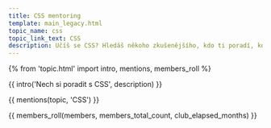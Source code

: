 ```yaml
---
title: CSS mentoring
template: main_legacy.html
topic_name: css
topic_link_text: CSS
description: Učíš se CSS? Hledáš někoho zkušenějšího, kdo ti poradí, když se zasekneš? Kdo ti ukáže správné postupy a nasměruje tě na kvalitní návody nebo kurzy?
---
```

{% from 'topic.html' import intro, mentions, members_roll %}

{{ intro('Nech si poradit s CSS', description) }}

{{ mentions(topic, 'CSS') }}

{{ members_roll(members, members_total_count, club_elapsed_months) }}
